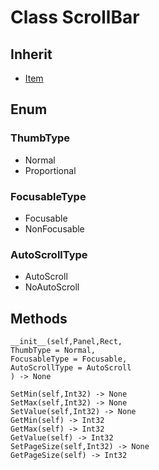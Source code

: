 # Class ScrollBar

## Inherit

* [Item](Item.md)

## Enum

### ThumbType

* Normal
* Proportional

### FocusableType

* Focusable
* NonFocusable

### AutoScrollType

* AutoScroll
* NoAutoScroll

## Methods
```
__init__(self,Panel,Rect,
ThumbType = Normal, 
FocusableType = Focusable,
AutoScrollType = AutoScroll
) -> None

SetMin(self,Int32) -> None
SetMax(self,Int32) -> None
SetValue(self,Int32) -> None
GetMin(self) -> Int32
GetMax(self) -> Int32
GetValue(self) -> Int32
SetPageSize(self,Int32) -> None
GetPageSize(self) -> Int32
```
